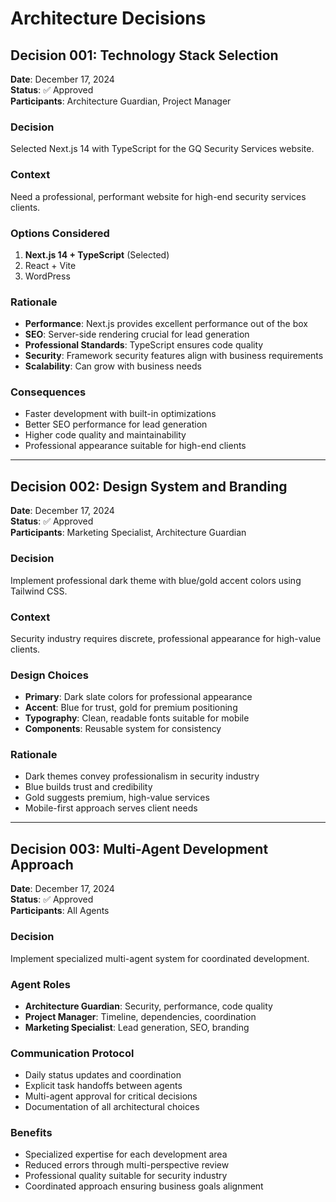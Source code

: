 # Architecture Decisions

## Decision 001: Technology Stack Selection
**Date**: December 17, 2024  
**Status**: ✅ Approved  
**Participants**: Architecture Guardian, Project Manager

### Decision
Selected Next.js 14 with TypeScript for the GQ Security Services website.

### Context
Need a professional, performant website for high-end security services clients.

### Options Considered
1. **Next.js 14 + TypeScript** (Selected)
2. React + Vite
3. WordPress

### Rationale
- **Performance**: Next.js provides excellent performance out of the box
- **SEO**: Server-side rendering crucial for lead generation
- **Professional Standards**: TypeScript ensures code quality
- **Security**: Framework security features align with business requirements
- **Scalability**: Can grow with business needs

### Consequences
- Faster development with built-in optimizations
- Better SEO performance for lead generation
- Higher code quality and maintainability
- Professional appearance suitable for high-end clients

---

## Decision 002: Design System and Branding
**Date**: December 17, 2024  
**Status**: ✅ Approved  
**Participants**: Marketing Specialist, Architecture Guardian

### Decision
Implement professional dark theme with blue/gold accent colors using Tailwind CSS.

### Context
Security industry requires discrete, professional appearance for high-value clients.

### Design Choices
- **Primary**: Dark slate colors for professional appearance
- **Accent**: Blue for trust, gold for premium positioning
- **Typography**: Clean, readable fonts suitable for mobile
- **Components**: Reusable system for consistency

### Rationale
- Dark themes convey professionalism in security industry
- Blue builds trust and credibility
- Gold suggests premium, high-value services
- Mobile-first approach serves client needs

---

## Decision 003: Multi-Agent Development Approach
**Date**: December 17, 2024  
**Status**: ✅ Approved  
**Participants**: All Agents

### Decision
Implement specialized multi-agent system for coordinated development.

### Agent Roles
- **Architecture Guardian**: Security, performance, code quality
- **Project Manager**: Timeline, dependencies, coordination
- **Marketing Specialist**: Lead generation, SEO, branding

### Communication Protocol
- Daily status updates and coordination
- Explicit task handoffs between agents
- Multi-agent approval for critical decisions
- Documentation of all architectural choices

### Benefits
- Specialized expertise for each development area
- Reduced errors through multi-perspective review
- Professional quality suitable for security industry
- Coordinated approach ensuring business goals alignment

